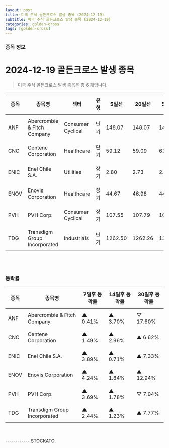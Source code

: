 ```yaml
---
layout: post
title: 미국 주식 골든크로스 발생 종목 (2024-12-19)
subtitle: 미국 주식 골든크로스 발생 종목 (2024-12-19)
categories: golden-cross
tags: [golden-cross]
---
```



### 종목 정보

# 2024-12-19 골든크로스 발생 종목

<blockquote>  <p> 미국 주식 골든크로스 발생 종목은 총 6 개입니다. </p></blockquote>

<style type="text/css">table th,table td { padding: 10px 9px }</style><table><thead><tr><th>종목</th><th>종목명</th><th>섹터</th><th>유형</th><th>5일선</th><th>20일선</th><th>50일선</th><th>200일선</th></tr></thead><tbody><tr><td>ANF</td><td>Abercrombie & Fitch Company</td><td>Consumer Cyclical</td><td>단기</td><td>148.07</td><td>148.07</td><td>146.08</td><td>152.93</td></tr><tr><td>CNC</td><td>Centene Corporation</td><td>Healthcare</td><td>단기</td><td>59.12</td><td>59.09</td><td>61.24</td><td>68.30</td></tr><tr><td>ENIC</td><td>Enel Chile S.A.</td><td>Utilities</td><td>장기</td><td>2.80</td><td>2.73</td><td>2.73</td><td>2.73</td></tr><tr><td>ENOV</td><td>Enovis Corporation</td><td>Healthcare</td><td>장기</td><td>44.67</td><td>46.98</td><td>44.48</td><td>44.46</td></tr><tr><td>PVH</td><td>PVH Corp.</td><td>Consumer Cyclical</td><td>장기</td><td>107.55</td><td>107.79</td><td>102.50</td><td>102.43</td></tr><tr><td>TDG</td><td>Transdigm Group Incorporated</td><td>Industrials</td><td>단기</td><td>1262.50</td><td>1262.26</td><td>1310.96</td><td>1268.88</td></tr></tbody></table><br><br>
### 등락률

<table><thead><tr><th>종목</th><th>종목명</th><th>7일후 등락률</th><th>14일후 등락률</th><th>30일후 등락률</th></tr></thead><tbody><tr><td>ANF</td><td>Abercrombie & Fitch Company</td><td>▲ 0.41%</td><td>▲ 3.70%</td><td>▽ 17.60%</td></tr><tr><td>CNC</td><td>Centene Corporation</td><td>▲ 1.49%</td><td>▲ 2.96%</td><td>▲ 6.62%</td></tr><tr><td>ENIC</td><td>Enel Chile S.A.</td><td>▲ 3.89%</td><td>▲ 0.71%</td><td>▲ 7.33%</td></tr><tr><td>ENOV</td><td>Enovis Corporation</td><td>▲ 4.24%</td><td>▲ 1.84%</td><td>▲ 12.94%</td></tr><tr><td>PVH</td><td>PVH Corp.</td><td>▲ 3.69%</td><td>▲ 1.78%</td><td>▽ 7.04%</td></tr><tr><td>TDG</td><td>Transdigm Group Incorporated</td><td>▲ 2.44%</td><td>▲ 1.23%</td><td>▲ 7.77%</td></tr></tbody></table><br><br>
------------
STOCKATO. 
